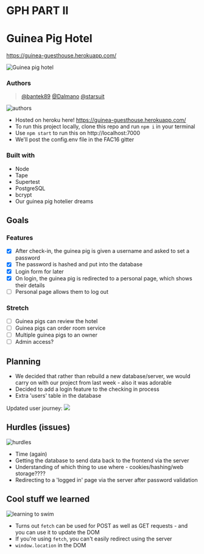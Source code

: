 # GPH PART II

# Guinea Pig Hotel
https://guinea-guesthouse.herokuapp.com/

![Guinea pig hotel](https://media.giphy.com/media/jlrrZm31qblTZlGl3D/giphy.gif) 

### Authors

> [@bantek89](https://github.com/bantek89) [@Dalmano](https://github.com/Dalmano) [@starsuit](https://github.com/starsuit)

![authors](https://media.giphy.com/media/GYlAnXsFWk4U0/giphy.gif)

- Hosted on heroku here! https://guinea-guesthouse.herokuapp.com/
- To run this project locally, clone this repo and run `npm i` in your terminal
- Use `npm start` to run this on http://localhost:7000
- We'll post the config.env file in the FAC16 gitter


### Built with

- Node
- Tape
- Supertest
- PostgreSQL
- bcrypt
- Our guinea pig hotelier dreams

## Goals

### Features
- [x] After check-in, the guinea pig is given a username and asked to set a password
- [x] The password is hashed and put into the database
- [x] Login form for later
- [x] On login, the guinea pig is redirected to a personal page, which shows their details
- [ ] Personal page allows them to log out

### Stretch
- [ ] Guinea pigs can review the hotel
- [ ] Guinea pigs can order room service
- [ ] Multiple guinea pigs to an owner
- [ ] Admin access?

## Planning

- We decided that rather than rebuild a new database/server, we would carry on with our project from last week - also it was adorable
- Decided to add a login feature to the checking in process
- Extra 'users' table in the database

Updated user journey:
![](https://files.gitter.im/foundersandcoders/week6-gph/bmVu/IMG_20190417_131255.jpg)


## Hurdles (issues)

![hurdles](https://media.giphy.com/media/6whrgZbPXGJwrhwMAz/giphy.gif)

- Time (again)
- Getting the database to send data back to the frontend via the server
- Understanding of which thing to use where - cookies/hashing/web storage????
- Redirecting to a 'logged in' page via the server after password validation

## Cool stuff we learned

![learning to swim](https://media.giphy.com/media/spyqGD3KIuDkY/giphy.gif)

- Turns out `fetch` can be used for POST as well as GET requests - and you can use it to update the DOM
- If you're using `fetch`, you can't easily redirect using the server
- `window.location` in the DOM
